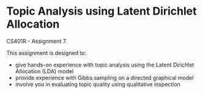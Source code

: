 Topic Analysis using Latent Dirichlet Allocation
==================

CS401R - Assignment 7

This assignment is designed to:

- give hands-on experience with topic analysis using the Latent Dirichlet Allocation (LDA) model
- provide experience with Gibbs sampling on a directed graphical model
- involve you in evaluating topic quality using qualitative inspection
